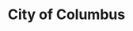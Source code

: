 ---
schema: default
title: City of Columbus
description: This is an example department provided with a new installation of JKAN
logo: 'http://i.imgur.com/mrC5xVT.png'
---